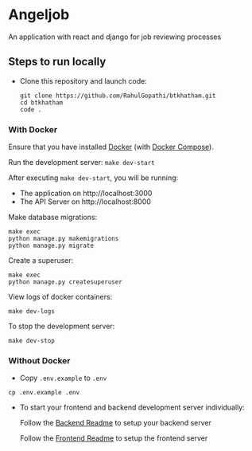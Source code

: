 # Angeljob

An application with react and django for job reviewing processes

## Steps to run locally

- Clone this repository and launch code:
    ```
    git clone https://github.com/RahulGopathi/btkhatham.git
    cd btkhatham
    code .
    ```

### With Docker

Ensure that you have installed [Docker](https://docs.docker.com/install/) (with [Docker Compose](https://docs.docker.com/compose/install/)).

Run the development server:
    ```
    make dev-start
    ```

After executing `make dev-start`, you will be running:
* The application on http://localhost:3000 
* The API Server on http://localhost:8000

Make database migrations: 
```
make exec
python manage.py makemigrations
python manage.py migrate
```

Create a superuser: 
```
make exec
python manage.py createsuperuser
```

View logs of docker containers: 
```
make dev-logs
```

To stop the development server: 
```
make dev-stop
```

### Without Docker

- Copy `.env.example` to `.env`
```
cp .env.example .env
```

- To start your frontend and backend development server individually:

    Follow the [Backend Readme](https://github.com/RahulGopathi/btkhatham/tree/main/backend) to setup your backend server

    Follow the [Frontend Readme](https://github.com/RahulGopathi/btkhatham/tree/main/frontend) to setup the frontend server